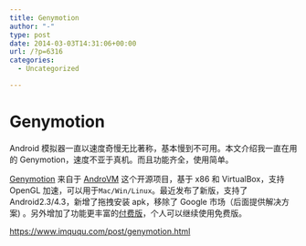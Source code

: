 ```yaml
---
title: Genymotion
author: "-"
type: post
date: 2014-03-03T14:31:06+00:00
url: /?p=6316
categories:
  - Uncategorized

---
```

# Genymotion
Android 模拟器一直以速度奇慢无比著称，基本慢到不可用。本文介绍我一直在用的 Genymotion，速度不亚于真机。而且功能齐全，使用简单。

[Genymotion][1] 来自于 [AndroVM][2] 这个开源项目，基于 x86 和 VirtualBox，支持 OpenGL 加速，可以用于`Mac/Win/Linux`。最近发布了新版，支持了 Android2.3/4.3，新增了拖拽安装 apk，移除了 Google 市场（后面提供解决方案) 。另外增加了功能更丰富的[付费版][3]，个人可以继续使用免费版。

<https://www.imququ.com/post/genymotion.html>

 [1]: http://www.genymotion.com/
 [2]: http://androvm.org/blog/
 [3]: https://shop.genymotion.com/index.php?controller=order-opc